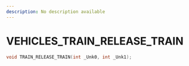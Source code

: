 ```yaml
---
description: No description available 
---
```


# VEHICLES\_TRAIN_RELEASE_TRAIN

```cpp
void TRAIN_RELEASE_TRAIN(int _Unk0, int _Unk1);
```